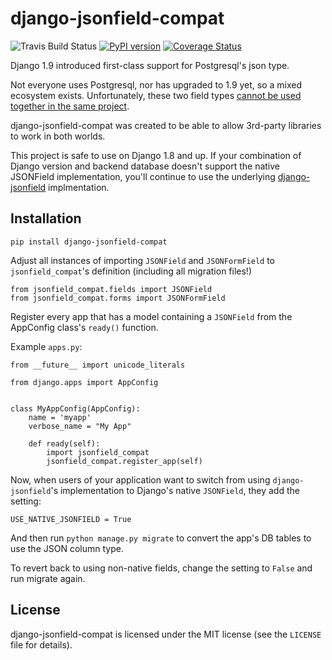django-jsonfield-compat
=======================

![Travis Build Status](https://travis-ci.org/kbussell/django-jsonfield-compat.svg?branch=master)
[![PyPI version](https://badge.fury.io/py/django-jsonfield-compat.svg)](https://badge.fury.io/py/django-jsonfield-compat)
[![Coverage Status](https://coveralls.io/repos/github/kbussell/django-jsonfield-compat/badge.svg?branch=master)](https://coveralls.io/github/kbussell/django-jsonfield-compat?branch=master)

Django 1.9 introduced first-class support for Postgresql's json type. 

Not everyone uses Postgresql, nor has upgraded to 1.9 yet, so a mixed ecosystem exists. 
Unfortunately, these two field types [cannot be used together in the same project](https://bitbucket.org/schinckel/django-jsonfield/issues/57/cannot-use-in-the-same-project-as-djangos).

django-jsonfield-compat was created to be able to allow 3rd-party libraries to work in both worlds.

This project is safe to use on Django 1.8 and up. If your combination of Django version and backend database doesn't support the native JSONField implementation, you'll continue to use the underlying [django-jsonfield](https://pypi.python.org/pypi/django-jsonfield) implmentation.


Installation
------------

`pip install django-jsonfield-compat`

Adjust all instances of importing `JSONField` and `JSONFormField` to `jsonfield_compat`'s definition (including all migration files!)

```
from jsonfield_compat.fields import JSONField
from jsonfield_compat.forms import JSONFormField
```

Register every app that has a model containing a `JSONField` from the AppConfig class's `ready()` function.

Example `apps.py`:

```
from __future__ import unicode_literals

from django.apps import AppConfig


class MyAppConfig(AppConfig):
    name = 'myapp'
    verbose_name = "My App"

    def ready(self):
        import jsonfield_compat
        jsonfield_compat.register_app(self)
```


Now, when users of your application want to switch from using `django-jsonfield`'s implementation 
to Django's native `JSONField`, they add the setting:

```
USE_NATIVE_JSONFIELD = True
```

And then run `python manage.py migrate` to convert the app's DB tables to use the JSON column type.

To revert back to using non-native fields, change the setting to `False` and run migrate again.


License
-------

django-jsonfield-compat is licensed under the MIT license (see the `LICENSE` file for details).
